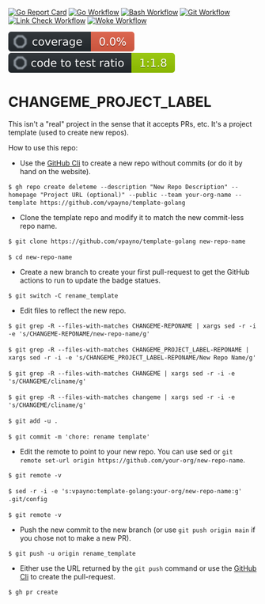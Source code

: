 [![Go Report Card](https://goreportcard.com/badge/github.com/vpayno/CHANGEME-REPONAME)](https://goreportcard.com/report/github.com/vpayno/CHANGEME-REPONAME)
[![Go Workflow](https://github.com/vpayno/CHANGEME-REPONAME/actions/workflows/go.yml/badge.svg)](https://github.com/vpayno/CHANGEME-REPONAME/actions/workflows/go.yml)
[![Bash Workflow](https://github.com/vpayno/CHANGEME-REPONAME/actions/workflows/bash.yml/badge.svg)](https://github.com/vpayno/CHANGEME-REPONAME/actions/workflows/bash.yml)
[![Git Workflow](https://github.com/vpayno/CHANGEME-REPONAME/actions/workflows/git.yml/badge.svg)](https://github.com/vpayno/CHANGEME-REPONAME/actions/workflows/git.yml)
[![Link Check Workflow](https://github.com/vpayno/CHANGEME-REPONAME/actions/workflows/links.yml/badge.svg)](https://github.com/vpayno/CHANGEME-REPONAME/actions/workflows/links.yml)
[![Woke Workflow](https://github.com/vpayno/CHANGEME-REPONAME/actions/workflows/woke.yml/badge.svg)](https://github.com/vpayno/CHANGEME-REPONAME/actions/workflows/woke.yml)

![Coverage](./reports/.octocov-coverage.svg)
![Code2Test Ratio](./reports/.octocov-ratio.svg)

# CHANGEME_PROJECT_LABEL

This isn't a "real" project in the sense that it accepts PRs, etc. It's a project template (used to create new repos).

How to use this repo:

- Use the [GitHub Cli](https://github.com/cli/cli#installation) to create a new repo without commits (or do it by hand on the website).

```
$ gh repo create deleteme --description "New Repo Description" --homepage "Project URL (optional)" --public --team your-org-name --template https://github.com/vpayno/template-golang
```

- Clone the template repo and modify it to match the new commit-less repo name.

```
$ git clone https://github.com/vpayno/template-golang new-repo-name

$ cd new-repo-name
```

- Create a new branch to create your first pull-request to get the GitHub actions to run to update the badge statues.

```
$ git switch -C rename_template
```

- Edit files to reflect the new repo.

```
$ git grep -R --files-with-matches CHANGEME-REPONAME | xargs sed -r -i -e 's/CHANGEME-REPONAME/new-repo-name/g'

$ git grep -R --files-with-matches CHANGEME_PROJECT_LABEL-REPONAME | xargs sed -r -i -e 's/CHANGEME_PROJECT_LABEL-REPONAME/New Repo Name/g'

$ git grep -R --files-with-matches CHANGEME | xargs sed -r -i -e 's/CHANGEME/cliname/g'

$ git grep -R --files-with-matches changeme | xargs sed -r -i -e 's/CHANGEME/cliname/g'

$ git add -u .

$ git commit -m 'chore: rename template'
```

- Edit the remote to point to your new repo. You can use sed or `git remote set-url origin https://github.com/your-org/new-repo-name`.

```
$ git remote -v

$ sed -r -i -e 's:vpayno:template-golang:your-org/new-repo-name:g' .git/config

$ git remote -v
```

- Push the new commit to the new branch (or use `git push origin main` if you chose not to make a new PR).

```
$ git push -u origin rename_template
```

- Either use the URL returned by the `git push` command or use the [GitHub Cli](https://github.com/cli/cli#installation) to create the pull-request.

```
$ gh pr create
```
